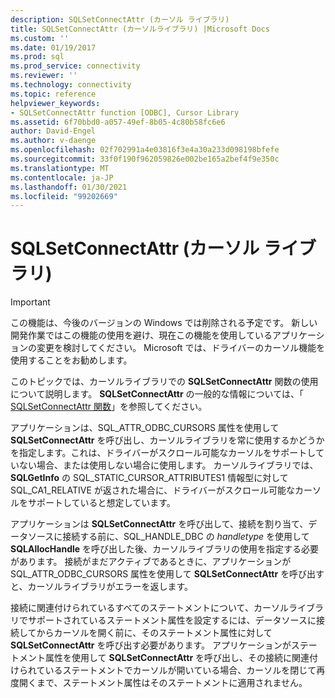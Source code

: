 ```yaml
---
description: SQLSetConnectAttr (カーソル ライブラリ)
title: SQLSetConnectAttr (カーソルライブラリ) |Microsoft Docs
ms.custom: ''
ms.date: 01/19/2017
ms.prod: sql
ms.prod_service: connectivity
ms.reviewer: ''
ms.technology: connectivity
ms.topic: reference
helpviewer_keywords:
- SQLSetConnectAttr function [ODBC], Cursor Library
ms.assetid: 6f70bbd0-a057-49ef-8b05-4c80b58fc6e6
author: David-Engel
ms.author: v-daenge
ms.openlocfilehash: 02f702991a4e03816f3e4a30a233d098198bfefe
ms.sourcegitcommit: 33f0f190f962059826e002be165a2bef4f9e350c
ms.translationtype: MT
ms.contentlocale: ja-JP
ms.lasthandoff: 01/30/2021
ms.locfileid: "99202669"
---
```

# <a name="sqlsetconnectattr-cursor-library"></a>SQLSetConnectAttr (カーソル ライブラリ)
> [!IMPORTANT]  
>  この機能は、今後のバージョンの Windows では削除される予定です。 新しい開発作業ではこの機能の使用を避け、現在この機能を使用しているアプリケーションの変更を検討してください。 Microsoft では、ドライバーのカーソル機能を使用することをお勧めします。  
  
 このトピックでは、カーソルライブラリでの **SQLSetConnectAttr** 関数の使用について説明します。 **SQLSetConnectAttr** の一般的な情報については、「 [SQLSetConnectAttr 関数](../../../odbc/reference/syntax/sqlsetconnectattr-function.md)」を参照してください。  
  
 アプリケーションは、SQL_ATTR_ODBC_CURSORS 属性を使用して **SQLSetConnectAttr** を呼び出し、カーソルライブラリを常に使用するかどうかを指定します。これは、ドライバーがスクロール可能なカーソルをサポートしていない場合、または使用しない場合に使用します。 カーソルライブラリでは、 **SQLGetInfo** の SQL_STATIC_CURSOR_ATTRIBUTES1 情報型に対して SQL_CA1_RELATIVE が返された場合に、ドライバーがスクロール可能なカーソルをサポートしていると想定しています。  
  
 アプリケーションは **SQLSetConnectAttr** を呼び出して、接続を割り当て、データソースに接続する前に、SQL_HANDLE_DBC の *handletype* を使用して **SQLAllocHandle** を呼び出した後、カーソルライブラリの使用を指定する必要があります。 接続がまだアクティブであるときに、アプリケーションが SQL_ATTR_ODBC_CURSORS 属性を使用して **SQLSetConnectAttr** を呼び出すと、カーソルライブラリがエラーを返します。  
  
 接続に関連付けられているすべてのステートメントについて、カーソルライブラリでサポートされているステートメント属性を設定するには、データソースに接続してからカーソルを開く前に、そのステートメント属性に対して **SQLSetConnectAttr** を呼び出す必要があります。 アプリケーションがステートメント属性を使用して **SQLSetConnectAttr** を呼び出し、その接続に関連付けられているステートメントでカーソルが開いている場合、カーソルを閉じて再度開くまで、ステートメント属性はそのステートメントに適用されません。
